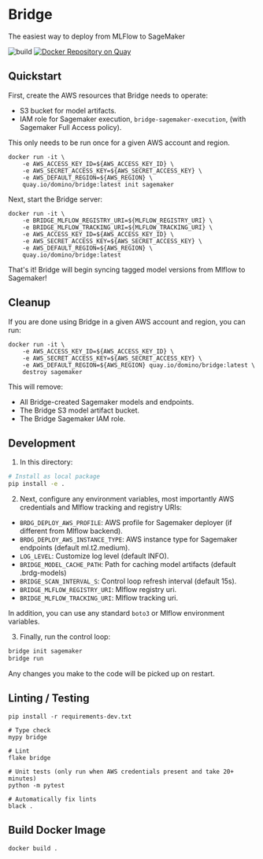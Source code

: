 # Bridge

The easiest way to deploy from MLFlow to SageMaker

![build](https://github.com/dominodatalab/domino-research/actions/workflows/bridge.yml/badge.svg?branch=main)
[![Docker Repository on Quay](https://quay.io/repository/domino/bridge/status "Docker Repository on Quay")](https://quay.io/repository/domino/bridge)

## Quickstart

First, create the AWS resources that Bridge needs to operate:

* S3 bucket for model artifacts.
* IAM role for Sagemaker execution, `bridge-sagemaker-execution`, (with Sagemaker Full Access policy).

This only needs to be run once for a given AWS account and region.

```
docker run -it \
    -e AWS_ACCESS_KEY_ID=${AWS_ACCESS_KEY_ID} \
    -e AWS_SECRET_ACCESS_KEY=${AWS_SECRET_ACCESS_KEY} \
    -e AWS_DEFAULT_REGION=${AWS_REGION} \
    quay.io/domino/bridge:latest init sagemaker
```

Next, start the Bridge server:


```
docker run -it \
    -e BRIDGE_MLFLOW_REGISTRY_URI=${MLFLOW_REGISTRY_URI} \
    -e BRIDGE_MLFLOW_TRACKING_URI=${MLFLOW_TRACKING_URI} \
    -e AWS_ACCESS_KEY_ID=${AWS_ACCESS_KEY_ID} \
    -e AWS_SECRET_ACCESS_KEY=${AWS_SECRET_ACCESS_KEY} \
    -e AWS_DEFAULT_REGION=${AWS_REGION} \
    quay.io/domino/bridge:latest
```

That's it! Bridge will begin syncing tagged model versions from Mlflow to
Sagemaker!

## Cleanup

If you are done using Bridge in a given AWS account and region, you can run:

```
docker run -it \
    -e AWS_ACCESS_KEY_ID=${AWS_ACCESS_KEY_ID} \
    -e AWS_SECRET_ACCESS_KEY=${AWS_SECRET_ACCESS_KEY} \
    -e AWS_DEFAULT_REGION=${AWS_REGION} quay.io/domino/bridge:latest \
    destroy sagemaker
```

This will remove:

* All Bridge-created Sagemaker models and endpoints.
* The Bridge S3 model artifact bucket.
* The Bridge Sagemaker IAM role.

## Development

1. In this directory: 

```bash
# Install as local package
pip install -e .
```

2. Next, configure any environment variables, most importantly AWS credentials
   and Mlflow tracking and registry URIs:

* `BRDG_DEPLOY_AWS_PROFILE`: AWS profile for Sagemaker deployer (if different from Mlflow backend).
* `BRDG_DEPLOY_AWS_INSTANCE_TYPE`: AWS instance type for Sagemaker endpoints (default ml.t2.medium).
* `LOG_LEVEL`: Customize log level (default INFO).
* `BRIDGE_MODEL_CACHE_PATH`: Path for caching model artifacts (default .brdg-models)
* `BRIDGE_SCAN_INTERVAL_S`: Control loop refresh interval (default 15s).
* `BRIDGE_MLFLOW_REGISTRY_URI`: Mlflow registry uri.
* `BRIDGE_MLFLOW_TRACKING_URI`: Mlflow tracking uri.

In addition, you can use any standard `boto3` or Mlflow environment variables.

3. Finally, run the control loop:

```bash
bridge init sagemaker
bridge run
```

Any changes you make to the code will be picked up on restart.

## Linting / Testing

```
pip install -r requirements-dev.txt

# Type check
mypy bridge

# Lint
flake bridge

# Unit tests (only run when AWS credentials present and take 20+ minutes)
python -m pytest

# Automatically fix lints
black .
```

## Build Docker Image

```
docker build .
```
